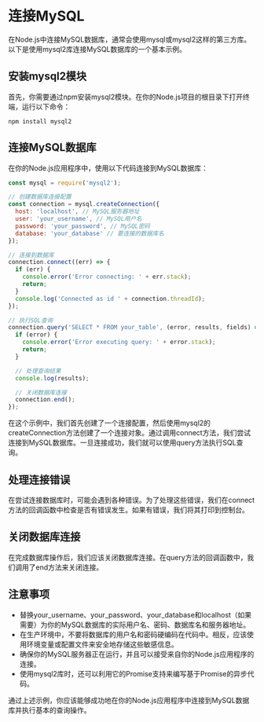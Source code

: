 # 连接MySQL

在Node.js中连接MySQL数据库，通常会使用mysql或mysql2这样的第三方库。以下是使用mysql2库连接MySQL数据库的一个基本示例。

## 安装mysql2模块

首先，你需要通过npm安装mysql2模块。在你的Node.js项目的根目录下打开终端，运行以下命令：

```shell
npm install mysql2
```

## 连接MySQL数据库

在你的Node.js应用程序中，使用以下代码连接到MySQL数据库：

```js
const mysql = require('mysql2');

// 创建数据库连接配置
const connection = mysql.createConnection({
  host: 'localhost', // MySQL服务器地址
  user: 'your_username', // MySQL用户名
  password: 'your_password', // MySQL密码
  database: 'your_database' // 要连接的数据库名
});

// 连接到数据库
connection.connect((err) => {
  if (err) {
    console.error('Error connecting: ' + err.stack);
    return;
  }
  console.log('Connected as id ' + connection.threadId);
});

// 执行SQL查询
connection.query('SELECT * FROM your_table', (error, results, fields) => {
  if (error) {
    console.error('Error executing query: ' + error.stack);
    return;
  }

  // 处理查询结果
  console.log(results);

  // 关闭数据库连接
  connection.end();
});
```

在这个示例中，我们首先创建了一个连接配置，然后使用mysql2的createConnection方法创建了一个连接对象。通过调用connect方法，我们尝试连接到MySQL数据库。一旦连接成功，我们就可以使用query方法执行SQL查询。

## 处理连接错误

在尝试连接数据库时，可能会遇到各种错误。为了处理这些错误，我们在connect方法的回调函数中检查是否有错误发生。如果有错误，我们将其打印到控制台。

## 关闭数据库连接

在完成数据库操作后，我们应该关闭数据库连接。在query方法的回调函数中，我们调用了end方法来关闭连接。

## 注意事项

* 替换your_username、your_password、your_database和localhost（如果需要）为你的MySQL数据库的实际用户名、密码、数据库名和服务器地址。
* 在生产环境中，不要将数据库的用户名和密码硬编码在代码中。相反，应该使用环境变量或配置文件来安全地存储这些敏感信息。
* 确保你的MySQL服务器正在运行，并且可以接受来自你的Node.js应用程序的连接。
* 使用mysql2库时，还可以利用它的Promise支持来编写基于Promise的异步代码。

通过上述示例，你应该能够成功地在你的Node.js应用程序中连接到MySQL数据库并执行基本的查询操作。
